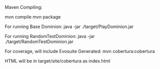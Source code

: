 Maven Compiling:

mvn compile
mvn package

For running Base Dominion:
java -jar ./target/PlayDominion.jar

For running RandomTestDominion:
java -jar ./target/RandomTestDominion.jar

For coverage, will include Evosuite Generated:
mvn cobertura:cobertura

HTML will be in target/site/cobertura as index.html
